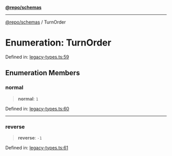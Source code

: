 [**@repo/schemas**](../README.md)

***

[@repo/schemas](../README.md) / TurnOrder

# Enumeration: TurnOrder

Defined in: [legacy-types.ts:59](https://github.com/alexqguo/drinking-board-game-v3/blob/c6c8efecde293dcd45795192eba80a63357ff3d6/packages/schemas/src/legacy-types.ts#L59)

## Enumeration Members

### normal

> **normal**: `1`

Defined in: [legacy-types.ts:60](https://github.com/alexqguo/drinking-board-game-v3/blob/c6c8efecde293dcd45795192eba80a63357ff3d6/packages/schemas/src/legacy-types.ts#L60)

***

### reverse

> **reverse**: `-1`

Defined in: [legacy-types.ts:61](https://github.com/alexqguo/drinking-board-game-v3/blob/c6c8efecde293dcd45795192eba80a63357ff3d6/packages/schemas/src/legacy-types.ts#L61)
